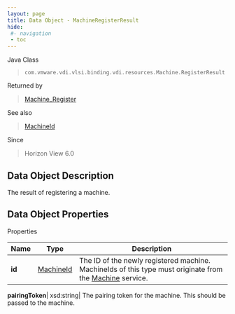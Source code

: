 ```yaml
---
layout: page
title: Data Object - MachineRegisterResult
hide:
 #- navigation
 - toc
---
```






Java Class  
> `com.vmware.vdi.vlsi.binding.vdi.resources.Machine.RegisterResult`

Returned by  
> [Machine_Register](vdi.resources.Machine.md#register)

See also  
> [MachineId](vdi.entity.MachineId.md)

Since  
> Horizon View 6.0


## Data Object Description 

The result of registering a machine. 

## Data Object Properties

Properties

Name |  Type |  Description   
---|---|---  
**id**| [MachineId](vdi.entity.MachineId.md)|  The ID of the newly registered machine. MachineIds of this type must originate from the [Machine](vdi.resources.Machine.md) service.   
  
**pairingToken**|  xsd:string|  The pairing token for the machine. This should be passed to the machine.   
  
  
  
 
  
  
